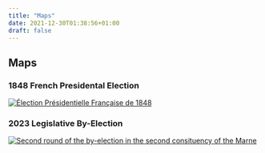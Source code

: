 ```yaml
---
title: "Maps"
date: 2021-12-30T01:38:56+01:00
draft: false
---
```


## Maps

### 1848 French Presidental Election

[![Élection Présidentielle Française de 1848](/maps/1848-french-presidental-election.jpg)](/maps/1848-french-presidental-election.jpg)

### 2023 Legislative By-Election

[![Second round of the by-election in the second consituency of the Marne](/maps/2023-legislative-by-election-marne.png)](/maps/2023-legislative-by-election-marne.png)
